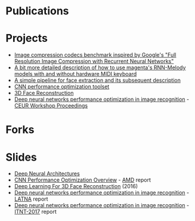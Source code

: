 # Publications

# Projects
* [Image compression codecs benchmark inspired by Google's "Full Resolution Image Compression with Recurrent Neural Networks"](https://github.com/arassadin/image-compression-benchmarking)
* [A bit more detailed description of how to use magenta's RNN-Melody models with and without hardware MIDI keyboard](https://github.com/arassadin/rnn-melody_how-to)
* [A simple pipeline for face extraction and its subsequent description](https://github.com/arassadin/demo_facial_description)
* [CNN performance optimization toolset]()
* [3D Face Reconstruction]()
* [Deep neural networks performance optimization in image recognition]() - [CEUR Workshop Proceedings](http://ceur-ws.org/)

# Forks

# Slides
* [Deep Neural Architectures](https://drive.google.com/open?id=1pHh_o7IsahvXze7qLjdsIAWMu36x7mhVK4l1HqUP6xI)
* [CNN Performance Optimization Overview](https://drive.google.com/open?id=1nK6u8OOmz1CeFCdBqH4ccOmRcdyeDbXXma2_2o1ky4A) - [AMD](https://nnov.hse.ru/bipm/amd/) report
* [Deep Learning For 3D Face Reconstruction](https://docs.google.com/presentation/d/1B1O5akAjrAOHQtd4qmJqq_qF3vQfBe5nl5fGvp7THYc/edit?usp=sharing) (2016)
* [Deep neural networks performance optimization in image recognition](https://docs.google.com/presentation/d/1nzhZhcYsSawdtuJVjQTD2q9rl_ySeh8qta7usfiH9aQ/) - [LATNA](https://nnov.hse.ru/latna) report
* [Deep neural networks performance optimization in image recognition](https://docs.google.com/presentation/d/1vqHgfr3H0m4vUyuFNSduQnJXQrR-1_m2F0s8OCWDQ_M/) - [ITNT-2017](http://itnt-conf.org/itnt17en/) report